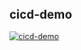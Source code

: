 ## cicd-demo   
[![cicd-demo](https://github.com/Oywayten/cicd-demo/actions/workflows/main.yml/badge.svg)](https://github.com/Oywayten/cicd-demo/actions/workflows/main.yml)
